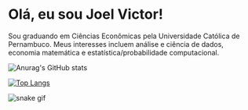 # Olá, eu sou Joel Victor!

Sou graduando em Ciências Econômicas pela Universidade Católica de Pernambuco. Meus interesses incluem análise e ciência de dados, economia matemática e estatística/probabilidade computacional.


![Anurag's GitHub stats](https://github-readme-stats.vercel.app/api?username=violonista&theme=aura_dark&show_icons=true)

[![Top Langs](https://github-readme-stats.vercel.app/api/top-langs/?username=violonista&layout=compact)](https://github.com/anuraghazra/github-readme-stats)

![snake gif](https://github.com/violonista/violonista/blob/output/github-contribution-grid-snake.svg)
<!--
**Violonista/Violonista** is a ✨ _special_ ✨ repository because its `README.md` (this file) appears on your GitHub profile.

Here are some ideas to get you started:

- 🔭 I’m currently working on ...
- 🌱 I’m currently learning ...
- 👯 I’m looking to collaborate on ...
- 🤔 I’m looking for help with ...
- 💬 Ask me about ...
- 📫 How to reach me: ...
- 😄 Pronouns: ...
- ⚡ Fun fact: ...
-->
